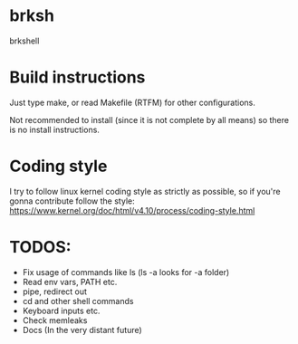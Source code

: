 # brksh
brkshell

# Build instructions
Just type make, or read Makefile (RTFM) for other configurations.

Not recommended to install (since it is not complete by all means) so there is no install instructions.

# Coding style
I try to follow linux kernel coding style as strictly as possible, so if you're gonna contribute follow the style:
https://www.kernel.org/doc/html/v4.10/process/coding-style.html

# TODOS:
- Fix usage of commands like ls (ls -a looks for -a folder)
- Read env vars, PATH etc.
- pipe, redirect out
- cd and other shell commands
- Keyboard inputs etc.
- Check memleaks
- Docs (In the very distant future)
